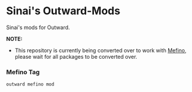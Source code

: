 # Sinai's Outward-Mods
 
Sinai's mods for Outward.

<b>NOTE:</b>
* This repository is currently being converted over to work with [Mefino](https://github.com/Mefino/Mefino), please wait for all packages to be converted over.


### Mefino Tag
`outward mefino mod`